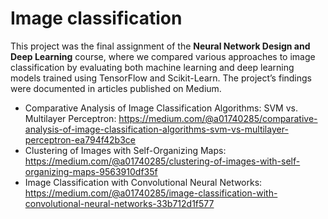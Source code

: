 # Image classification
This project was the final assignment of the **Neural Network Design and Deep Learning** course, where we compared various approaches to image classification by evaluating both machine learning and deep learning models trained using TensorFlow and Scikit-Learn. The project’s findings were documented in articles published on Medium.

- Comparative Analysis of Image Classification Algorithms: SVM vs. Multilayer Perceptron:
https://medium.com/@a01740285/comparative-analysis-of-image-classification-algorithms-svm-vs-multilayer-perceptron-ea794f42b3ce
- Clustering of Images with Self-Organizing Maps:
https://medium.com/@a01740285/clustering-of-images-with-self-organizing-maps-9563910df35f
- Image Classification with Convolutional Neural Networks:
https://medium.com/@a01740285/image-classification-with-convolutional-neural-networks-33b712d1f577

